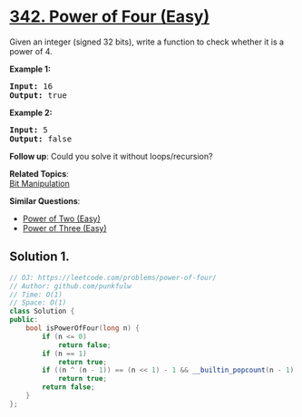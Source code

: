 # [342. Power of Four (Easy)](https://leetcode.com/problems/power-of-four/)

<p>Given an integer (signed 32 bits), write a function to check whether it is a power of 4.</p>

<p><strong>Example 1:</strong></p>

<pre><strong>Input: </strong><span id="example-input-1-1">16</span>
<strong>Output: </strong><span id="example-output-1">true</span>
</pre>

<div>
<p><strong>Example 2:</strong></p>

<pre><strong>Input: </strong><span id="example-input-2-1">5</span>
<strong>Output: </strong><span id="example-output-2">false</span></pre>
</div>

<p><b>Follow up</b>: Could you solve it without loops/recursion?</p>

**Related Topics**:  
[Bit Manipulation](https://leetcode.com/tag/bit-manipulation/)

**Similar Questions**:
* [Power of Two (Easy)](https://leetcode.com/problems/power-of-two/)
* [Power of Three (Easy)](https://leetcode.com/problems/power-of-three/)

## Solution 1.

```cpp
// OJ: https://leetcode.com/problems/power-of-four/
// Author: github.com/punkfulw
// Time: O(1)
// Space: O(1)
class Solution {
public:
    bool isPowerOfFour(long n) {
        if (n <= 0)
            return false;
        if (n == 1)
            return true;
        if ((n ^ (n - 1)) == (n << 1) - 1 && __builtin_popcount(n - 1) % 2 == 0)
            return true;
        return false;
    }
};
```
